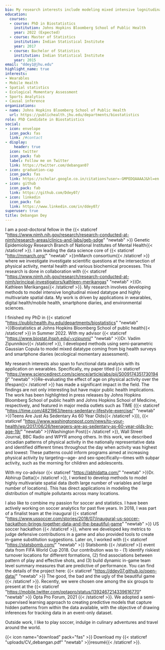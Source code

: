 ```yaml
---
bio: My research interests include modeling mixed intensive lognitudinal data, highly multivariate spatial data, and its applications in wearables, ecological momentary assessments, environmental sciences and sports analytics.
education:
  courses:
  - course: PhD in Biostatistics
    institution: Johns Hopkins Bloomberg School of Public Health
    year: 2022 (Expected)
  - course: Master of Statistics
    institution: Indian Statistical Institute
    year: 2017
  - course: Bachelor of Statistics
    institution: Indian Statistical Institute
    year: 2015
email: "ddey1@jhu.edu"
highlight_name: true
interests:
- Wearables
- Mobile Health
- Spatial statistics
- Ecological Momentary Assessment
- Sports Analytics
- Causal inference
organizations:
- name: Johns Hopkins Bloomberg School of Public Health
  url: https://publichealth.jhu.edu/departments/biostatistics
role: PhD Candidate in Biostatistics
social:
- icon: envelope
  icon_pack: fas
  link: /#contact
- display:
    header: true
  icon: twitter
  icon_pack: fab
  label: Follow me on Twitter
  link: https://twitter.com/debangan07
- icon: graduation-cap
  icon_pack: fas
  link: https://scholar.google.co.in/citations?user=-GMPEDQAAAAJ&hl=en
- icon: github
  icon_pack: fab
  link: https://github.com/Ddey07/
- icon: linkedin
  icon_pack: fab
  link: https://www.linkedin.com/in/ddey07/
superuser: true
title: Debangan Dey
---
```


I am a post-doctoral fellow in the {{< staticref "https://www.nimh.nih.gov/research/research-conducted-at-nimh/research-areas/clinics-and-labs/geb-sdge" "newtab" >}} Genetic Epidemiology Research Branch of National Institutes of Mental Health{{< /staticref >}}. I am leading the data science core of {{< staticref "http://mmarch.org/" "newtab" >}}mMarch consortium{{< /staticref >}} where we investigate investigate scientific questions at the intersection of physical activity, mental health and various biochemical processes. This research is done in collaboration with {{< staticref "https://www.nimh.nih.gov/research/research-conducted-at-nimh/principal-investigators/kathleen-merikangas" "newtab" >}}Dr. Kathleen Merikangas{{< /staticref >}}. My research involves developing methods to model intensive longitudinal mixed datatype and highly multivariate spatial data. My work is driven by applications in wearables, digital health/mobile health, smartphone diaries, and environmental sciences.

I finished my PhD in {{< staticref "https://publichealth.jhu.edu/departments/biostatistics" "newtab" >}}Biostatistics at Johns Hopkins Bloomberg School of public health{{< /staticref >}} in Summer 2022. With my advisor {{< staticref "https://www.biostat.jhsph.edu/~vzipunni/" "newtab" >}}Dr. Vadim Zipunnikov{{< /staticref >}}, I developed methods using semi-parametric Gaussian Copula to model mixed datatype coming from big health surveys and smartphone diaries (ecological momentary assessment). 

My research interests also span to functional data analysis with its application on wearables. Specifically, my paper titled {{< staticref "https://www.sciencedirect.com/science/article/abs/pii/S0091743517301949" "newtab" >}}Re-evaluating the effect of age on physical activity over the lifespan{{< /staticref >}} has made a significant impact in the field. The findings are not only interesting but have major public health implications. The work has been highlighted in press releases by Johns Hopkins Bloomberg School of public health and Johns Hopkins School of Medicine, respectively, and featured in major media outlets such as TIME ({{< staticref "https://time.com/4821963/teens-sedentary-lifestyle-exercise/" "newtab" >}}Teens Are Just As Sedentary As 60 Year Olds{{< /staticref >}}), {{< staticref "https://www.washingtonpost.com/news/to-your-health/wp/2017/06/26/teenagers-are-as-sedentary-as-60-year-olds-by-age-19/" "newtab" >}}Washington Post{{< /staticref >}}, Wall Street Journal, BBC Radio and WPYR among others. In this work, we described circadian patterns of physical activity in the nationally representative data and identified different times throughout the day when activity was highest and lowest: These patterns could inform programs aimed at increasing physical activity by targeting—age- and sex-specifically—times with subpar activity, such as the morning for children and adolescents. 

With my co-advisor {{< staticref "https://abhidatta.com/" "newtab" >}}Dr. Abhirup Datta{{< /staticref >}}, I worked to develop methods to model highly multivariate spatial data (both large number of variables and large number of locations). This has direct applications in modeling the distribution of multiple pollutants across many locations.  

I also like to combine my passion for soccer and statistics. I have been actively working on soccer analytics for past five years. In 2018, I was part of a finalist team at the inaugural {{< staticref "https://www.ussoccer.com/stories/2018/07/inaugural-us-soccer-hackathon-brings-together-data-and-the-beautiful-game" "newtab" >}} US soccer hackathon {{< /staticref >}}, where we developed key metrics to judge defensive contributions in a game and also provided tools to create in-game substitution suggestions. Later on, I worked with {{< staticref "https://statsbomb.com/" "newtab" >}} Statsbomb {{< /staticref >}}  event data from FIFA World Cup 2018. Our contribution was to - (1) identify riskiest turnover locations for different formations, (2) find associations between pattern of play and effective shots, and (3) build dynamic in-game team level summary measures that are predictive of performance. You can find the details of the project here: {{< staticref "https://ddey07.github.io/open-data/" "newtab" >}} The good, the bad and the ugly of the beautiful game {{< /staticref >}}. Recently, we were chosen one among the six groups to present at the {{< staticref "https://mobile.twitter.com/optapro/status/1392467214339616770" "newtab" >}} Opta Pro Forum, 2021 {{< /staticref >}}. We adopted a semi-supervised learning approach to creating predictive models that capture hidden patterns from within the data available, with the objective of drawing inferences for tracking data in an event-only dataset.

Outside work, I like to play soccer, indulge in culinary adventures and travel around the world. 

{{< icon name="download" pack="fas" >}} Download my {{< staticref "uploads/CV_debangan.pdf" "newtab" >}}resumé{{< /staticref >}}.
